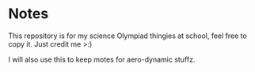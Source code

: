 # Notes
This repository is for my science Olympiad thingies at school, feel free to copy it. Just credit me >:)

I will also use this to keep motes for aero-dynamic stuffz.
